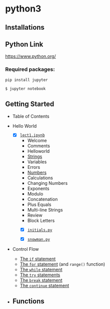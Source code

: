 # python3

## Installations
## Python Link ##
https://www.python.org/


### Required packages:
```commandline
pip install jupyter
```
```commandline
$ jupyter notebook
```

## Getting Started
- Table of Contents
- Hello World

  - [x] [`lect1.ipynb`](https://github.com/JTL66/python3/blob/main/lec1.ipynb)
    - Welcome
    - Comments
    - Helloworld
    - [Strings](https://github.com/JTL66/python3/blob/main/Helloworld/strings.ipynb)
    - Variables
    - Errors
    - [Numbers](https://github.com/JTL66/python3/blob/main/Helloworld/numbers.ipynb) 
    - Calculations
    - Changing Numbers
    - Exponents
    - Modulo
    - Concatenation
    - Plus Equals
    - Multi-line Strings
    - Review
    - Block Letters
    - [x] [`initials.py`](https://github.com/JTL66/python3/blob/main/initials.py)
    - [x] [`snowman.py`](https://github.com/JTL66/python3/blob/main/snowman.py)


- Control Flow
    - [The `if` statement](https://github.com/JTL66/python3/blob/main/test_if.py)
    - [The `for` statement](https://github.com/JTL66/python3/blob/main/test_for.py) (and `range()` function)
    - [The `while` statement](https://github.com/JTL66/python3/blob/main/test_while.py)
    - [The `try` statements](https://github.com/JTL66/python3/blob/main/test_try.py)
    - [The `break` statement](https://github.com/JTL66/python3/blob/main/test_break.py)
    - [The `continue` statement](https://github.com/JTL66/python3/blob/main/test_continue.py)

- Functions
    - 
    
